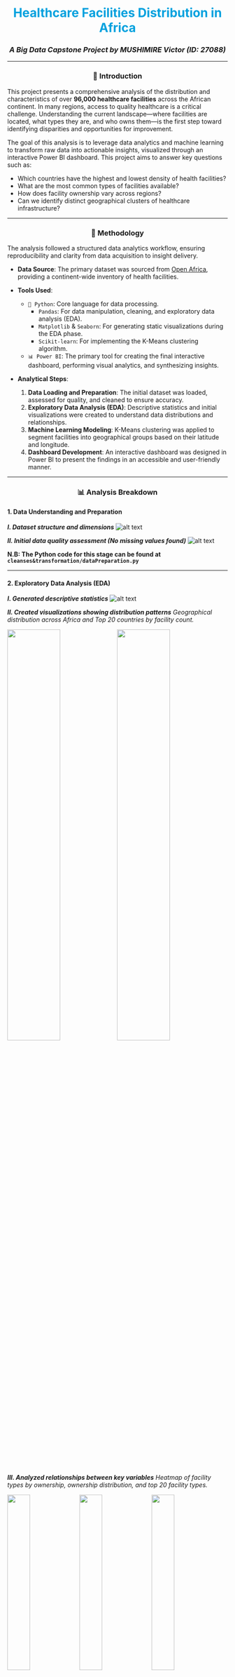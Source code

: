 <div align="center">
  <h1 style="color:#00A1DE;">Healthcare Facilities Distribution in Africa</h1>
  <h3><i>A Big Data Capstone Project by MUSHIMIRE Victor (ID: 27088)</i></h3>
</div>

---

### <p align="center">📘 Introduction</p>

This project presents a comprehensive analysis of the distribution and characteristics of over **96,000 healthcare facilities** across the African continent. In many regions, access to quality healthcare is a critical challenge. Understanding the current landscape—where facilities are located, what types they are, and who owns them—is the first step toward identifying disparities and opportunities for improvement.

The goal of this analysis is to leverage data analytics and machine learning to transform raw data into actionable insights, visualized through an interactive Power BI dashboard. This project aims to answer key questions such as:
- Which countries have the highest and lowest density of health facilities?
- What are the most common types of facilities available?
- How does facility ownership vary across regions?
- Can we identify distinct geographical clusters of healthcare infrastructure?

---

### <p align="center">🔬 Methodology</p>

The analysis followed a structured data analytics workflow, ensuring reproducibility and clarity from data acquisition to insight delivery.

- **Data Source**: The primary dataset was sourced from [Open Africa](https://open.africa/dataset/health-facilities-in-africa), providing a continent-wide inventory of health facilities.

- **Tools Used**:
  - `🐍 Python`: Core language for data processing.
    - `Pandas`: For data manipulation, cleaning, and exploratory data analysis (EDA).
    - `Matplotlib` & `Seaborn`: For generating static visualizations during the EDA phase.
    - `Scikit-learn`: For implementing the K-Means clustering algorithm.
  - `📊 Power BI`: The primary tool for creating the final interactive dashboard, performing visual analytics, and synthesizing insights.

- **Analytical Steps**:
  1.  **Data Loading and Preparation**: The initial dataset was loaded, assessed for quality, and cleaned to ensure accuracy.
  2.  **Exploratory Data Analysis (EDA)**: Descriptive statistics and initial visualizations were created to understand data distributions and relationships.
  3.  **Machine Learning Modeling**: K-Means clustering was applied to segment facilities into geographical groups based on their latitude and longitude.
  4.  **Dashboard Development**: An interactive dashboard was designed in Power BI to present the findings in an accessible and user-friendly manner.

---

### <p align="center">📊 Analysis Breakdown</p>

<h4>1. Data Understanding and Preparation</h4>

***I. Dataset structure and dimensions***
![alt text](<screenshoots/preparation of data/dataPrep1.png>)

***II. Initial data quality assessment (No missing values found)***
![alt text](<screenshoots/preparation of data/dataPrep2.png>)

**N.B: The Python code for this stage can be found at `cleanses&transformation/dataPreparation.py`**

---

<h4>2. Exploratory Data Analysis (EDA)</h4>

***I. Generated descriptive statistics***
![alt text](<screenshoots/preparation of data/dataPrep2.png>)

***II. Created visualizations showing distribution patterns***
*Geographical distribution across Africa and Top 20 countries by facility count.*
<p float="left">
  <img src="screenshoots/visualizations%20%20for%20distribution%20patterns/geographical_distribution.png" width="49%" />
  <img src="screenshoots/visualizations%20%20for%20distribution%20patterns/top_20_countries_facilities.png" width="49%" /> 
</p>

***III. Analyzed relationships between key variables***
*Heatmap of facility types by ownership, ownership distribution, and top 20 facility types.*
<p float="left">
  <img src="screenshoots/visualizations%20%20for%20distribution%20patterns/facility_type_ownership_heatmap.png" width="32%" />
  <img src="screenshoots/visualizations%20%20for%20distribution%20patterns/ownership_distribution.png" width="32%" /> 
  <img src="screenshoots/visualizations%20%20for%20distribution%20patterns/top_20_facility_types.png" width="32%" />
</p>

**N.B: The Python code for this stage can be found at `cleanses&transformation/EDA.py`**

---

<h4>3. 🤖 Machine Learning Model: K-Means Clustering </h4>

An unsupervised K-Means clustering model was used to identify natural geographical groupings of healthcare facilities. This helps to segment the continent into distinct zones based on infrastructure density.

***📈 Finding the Optimal Number of Clusters (k=5)***
The Elbow Method was used to find the optimal number of clusters, which was determined to be **5**. The Silhouette Score of **0.501** indicates that the clusters are reasonably well-defined and distinct.

<p float="left">
  <img src="screenshoots/visualizations%20%20for%20distribution%20patterns/elbow_plot.png" width="49%" />
  <img src="screenshoots/visualizations%20%20for%20distribution%20patterns/clusters_map.png" width="49%" /> 
</p>

***🛠️ Model Implementation***
![alt text](<screenshoots/preparation of data/machineLearning.png>)

**N.B: The Python code for this stage can be found at `cleanses&transformation/machineLearning.py`**

---

<h4>4. Data Analysis in Power BI</h4>

An interactive dashboard was created to synthesize all findings and allow for dynamic exploration of the data.

***I. Communicating Key Insights (KPIs and Geospatial Map)***
![alt text](screenshoots/powerBI_visuals/dashb1.png)
![alt text](screenshoots/powerBI_visuals/dashb2.png)
![alt text](screenshoots/powerBI_visuals/dashb3.png)

***II. Incorporating Interactivity (Slicers and Filters)***
![alt text](screenshoots/powerBI_visuals/dashb4.png)
![alt text](screenshoots/powerBI_visuals/dashb5.png)

---

### <p align="center">🏁 Results and Conclusion</p>

The analysis yielded several key insights into the state of healthcare infrastructure in Africa:

- **Uneven Distribution**: There is a significant disparity in the number of health facilities among countries. **Nigeria** leads with nearly 20,000 facilities, while some nations have fewer than 100. This highlights a concentration of infrastructure in a few populous nations.
- **Dominance of Primary Care**: **Clinics, Dispensaries, and Health Centres** are the most common facility types. While this indicates a strong foundation for primary care, it also suggests a potential scarcity of specialized hospitals.
- **Public Sector Leadership**: The vast majority of facilities are publicly owned, primarily by the **Ministry of Health (MoH)**. This underscores the central role of government in healthcare provision across the continent.
- **Geographical Clustering**: The K-Means model successfully identified **five distinct geographical clusters**, roughly corresponding to West, Central, East, Southern, and North-Eastern Africa. These clusters can serve as a basis for region-specific health policy and resource allocation.

In conclusion, while Africa has a substantial number of primary healthcare facilities, their distribution is highly unequal. The reliance on public ownership suggests that government initiatives are crucial for any improvements. The Power BI dashboard effectively translates these complex datasets into an accessible tool for stakeholders to explore and understand these dynamics.

---

### <p align="center">💡 Recommendations and Future Work</p>

Based on the analysis, the following actions are recommended:

- **Focus on Underserved Regions**: Policymakers should use the cluster analysis and country-level data to identify and prioritize investment in regions with low facility density.
- **Invest in Specialized Care**: Given the prevalence of primary care facilities, efforts should be made to develop more specialized and referral hospitals to handle complex medical needs.
- **Improve Data Collection**: A significant number of facilities had "Unknown" ownership. Improving data accuracy is crucial for effective planning and accountability.

For **future work**, this project could be expanded by:
- **Integrating Population Data**: Correlating facility locations with population density to calculate a "facilities per capita" metric for a more accurate measure of access.
- **Analyzing Facility Quality**: Incorporating data on staffing levels, equipment availability, or patient outcomes to assess the quality of care, not just the quantity of facilities.
- **Predictive Modeling**: Developing a model to predict ideal locations for new health facilities based on population needs, travel distance, and existing infrastructure.
